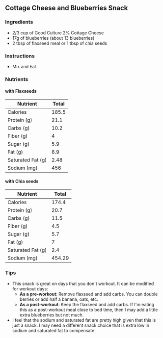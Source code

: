 
## Cottage Cheese and Blueberries Snack

### Ingredients
- 2/3 cup of Good Culture 2% Cottage Cheese
- 17g of blueberries (about 13 blueberries)
- 2 tbsp of flaxseed meal or 1 tbsp of chia seeds

### Instructions
- Mix and Eat

### Nutrients

#### with Flaxseeds
| Nutrient          | Total |
| ----------------- | ----- |
| Calories          | 185.5 |
| Protein (g)       | 21.1 |
| Carbs (g)         | 10.2 |
| Fiber (g)         | 4 |
| Sugar (g)         | 5.9 |
| Fat (g)           | 8.9 |
| Saturated Fat (g) | 2.48 |
| Sodium (mg)       | 456 |

#### with Chia seeds

| Nutrient          | Total |
| ----------------- | ----- |
| Calories          | 174.4 |
| Protein (g)       | 20.7 |
| Carbs (g)         | 11.5 |
| Fiber (g)         | 4.5 |
| Sugar (g)         | 5.7 |
| Fat (g)           | 7 |
| Saturated Fat (g) | 2.4 |
| Sodium (mg)       | 454.29 |

### Tips
- This snack is great on days that you don't workout. It can be modified for workout days:
	- __As a pre-workout__: Remove flaxseed and add carbs. You can double berries or add half a banana, oats, etc.
	- __As a post-workout__: Keep the flaxseed and add carbs. If I'm eating this as a post-workout meal close to bed time, then I may add a little extra blueberries but not much.
- I feel that the sodium and saturated fat are pretty high given that this is just a snack. I may need a different snack choice that is extra low in sodium and saturated fat to compensate.

